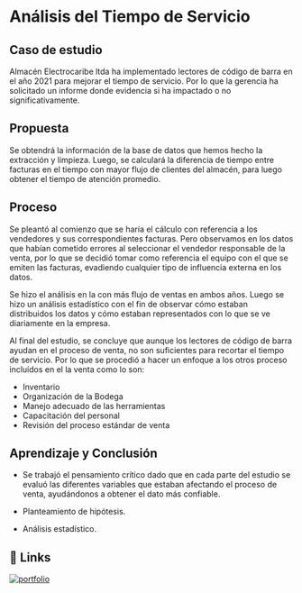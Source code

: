 # Análisis del Tiempo de Servicio

## Caso de estudio 

Almacén Electrocaribe ltda ha implementado lectores de código de barra en el año 2021 para mejorar el tiempo de servicio. Por lo que la gerencia ha solicitado un informe donde evidencia si ha impactado o no significativamente. 

## Propuesta
Se obtendrá la información de la base de datos que hemos hecho la extracción y limpieza. Luego, se calculará la diferencia de tiempo entre facturas en el tiempo con mayor flujo de clientes del almacén, para luego obtener el tiempo de atención promedio.

## Proceso

Se pleantó al comienzo que se haría el cálculo con referencia a los vendedores y sus correspondientes facturas. Pero observamos en los datos que habían cometido errores al seleccionar el vendedor responsable de la venta, por lo que se decidió tomar como referencia el equipo con el que se emiten las facturas, evadiendo cualquier tipo de influencia externa en los datos. 

Se hizo el análisis en la con más flujo de ventas en ambos años. Luego se hizo un análisis estadístico con el fin de observar cómo estaban distribuidos los datos y cómo estaban representados con lo que se ve diariamente en la empresa. 

Al final del estudio, se concluye que aunque los lectores de código de barra ayudan en el proceso de venta, no son suficientes para recortar el tiempo de servicio. Por lo que se procedió a hacer un enfoque a los otros proceso incluídos en el la venta como lo son:

- Inventario
- Organización de la Bodega
- Manejo adecuado de las herramientas
- Capacitación del personal
- Revisión del proceso estándar de venta

## Aprendizaje y Conclusión

- Se trabajó el pensamiento crítico dado que en cada parte del estudio se evaluó las diferentes variables que estaban afectando el proceso de venta, ayudándonos a obtener el dato más confiable. 

- Planteamiento de hipótesis. 

- Análisis estadístico.

## 🔗 Links
[![portfolio](https://img.shields.io/badge/Documento:_Análisis_del_tiempo_de_servicio_al_cliente-grey)](https://github.com/csanchezacev/Analisis-de-Datos-Tiempo-de-Servicio-Almacen-Electrocaribe/blob/main/Tiempo%20de%20Servicio.ipynb)
